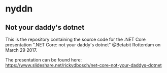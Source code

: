# nyddn
## Not your daddy's dotnet
This is the repository containing the source code for the .NET Core presentation ".NET Core: not your daddy's dotnet" @Betabit Rotterdam on March 29 2017.

The presentation can be found here: https://www.slideshare.net/rickvdbosch/net-core-not-your-daddys-dotnet
